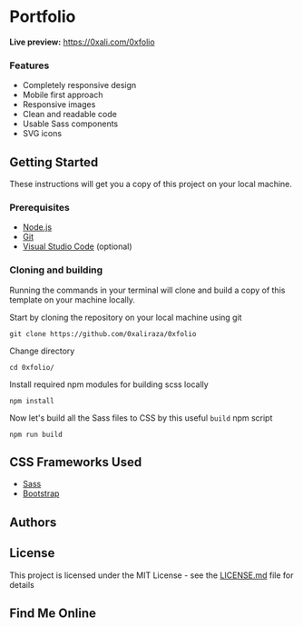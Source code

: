 # Portfolio


**Live preview:** https://0xali.com/0xfolio

### Features

- Completely responsive design
- Mobile first approach
- Responsive images
- Clean and readable code
- Usable Sass components
- SVG icons
 
## Getting Started

These instructions will get you a copy of this project on your local machine.

### Prerequisites

- [Node.js](https://nodejs.org/en/download/)
- [Git](https://git-scm.com/downloads)
- [Visual Studio Code](https://code.visualstudio.com/download) (optional)

### Cloning and building

Running the commands in your terminal will clone and build a copy of this template on your machine locally.

Start by cloning the repository on your local machine using git

    git clone https://github.com/0xaliraza/0xfolio

Change directory

    cd 0xfolio/

Install required npm modules for building scss locally

    npm install

Now let's build all the Sass files to CSS by this useful `build` npm script

    npm run build



## CSS Frameworks Used

- [Sass](https://sass-lang.com/)
- [Bootstrap](https://getbootstrap.com/)

## Authors

## License

This project is licensed under the MIT License - see the [LICENSE.md](LICENSE.md) file for details

## Find Me Online

